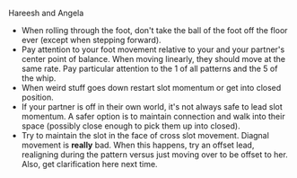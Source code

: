 Hareesh and Angela

* When rolling through the foot, don't take the ball of the foot
  off the floor ever (except when stepping forward).
* Pay attention to your foot movement relative to your and your
  partner's center point of balance.  When moving linearly, they
  should move at the same rate.  Pay particular attention to the
  1 of all patterns and the 5 of the whip.
* When weird stuff goes down restart slot momentum or get into
  closed position.
* If your partner is off in their own world, it's not always safe
  to lead slot momentum.  A safer option is to maintain connection
  and walk into their space (possibly close enough to pick them
  up into closed).
* Try to maintain the slot in the face of cross slot movement.
  Diagnal movement is **really** bad.  When this happens, try an
  offset lead, realigning during the pattern versus just moving
  over to be offset to her.  Also, get clarification here next
  time.
